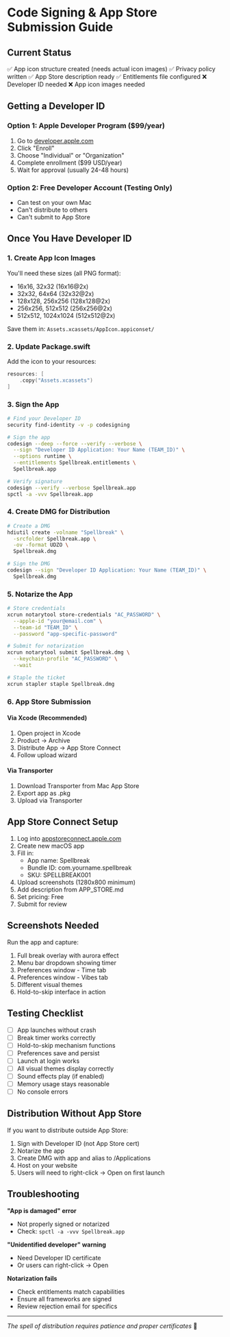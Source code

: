 # Code Signing & App Store Submission Guide

## Current Status
✅ App icon structure created (needs actual icon images)
✅ Privacy policy written
✅ App Store description ready
✅ Entitlements file configured
❌ Developer ID needed
❌ App icon images needed

## Getting a Developer ID

### Option 1: Apple Developer Program ($99/year)
1. Go to [developer.apple.com](https://developer.apple.com)
2. Click "Enroll"
3. Choose "Individual" or "Organization"
4. Complete enrollment ($99 USD/year)
5. Wait for approval (usually 24-48 hours)

### Option 2: Free Developer Account (Testing Only)
- Can test on your own Mac
- Can't distribute to others
- Can't submit to App Store

## Once You Have Developer ID

### 1. Create App Icon Images
You'll need these sizes (all PNG format):
- 16x16, 32x32 (16x16@2x)
- 32x32, 64x64 (32x32@2x)  
- 128x128, 256x256 (128x128@2x)
- 256x256, 512x512 (256x256@2x)
- 512x512, 1024x1024 (512x512@2x)

Save them in: `Assets.xcassets/AppIcon.appiconset/`

### 2. Update Package.swift
Add the icon to your resources:
```swift
resources: [
    .copy("Assets.xcassets")
]
```

### 3. Sign the App
```bash
# Find your Developer ID
security find-identity -v -p codesigning

# Sign the app
codesign --deep --force --verify --verbose \
  --sign "Developer ID Application: Your Name (TEAM_ID)" \
  --options runtime \
  --entitlements Spellbreak.entitlements \
  Spellbreak.app

# Verify signature
codesign --verify --verbose Spellbreak.app
spctl -a -vvv Spellbreak.app
```

### 4. Create DMG for Distribution
```bash
# Create a DMG
hdiutil create -volname "Spellbreak" \
  -srcfolder Spellbreak.app \
  -ov -format UDZO \
  Spellbreak.dmg

# Sign the DMG
codesign --sign "Developer ID Application: Your Name (TEAM_ID)" \
  Spellbreak.dmg
```

### 5. Notarize the App
```bash
# Store credentials
xcrun notarytool store-credentials "AC_PASSWORD" \
  --apple-id "your@email.com" \
  --team-id "TEAM_ID" \
  --password "app-specific-password"

# Submit for notarization
xcrun notarytool submit Spellbreak.dmg \
  --keychain-profile "AC_PASSWORD" \
  --wait

# Staple the ticket
xcrun stapler staple Spellbreak.dmg
```

### 6. App Store Submission

#### Via Xcode (Recommended)
1. Open project in Xcode
2. Product → Archive
3. Distribute App → App Store Connect
4. Follow upload wizard

#### Via Transporter
1. Download Transporter from Mac App Store
2. Export app as .pkg
3. Upload via Transporter

## App Store Connect Setup

1. Log into [appstoreconnect.apple.com](https://appstoreconnect.apple.com)
2. Create new macOS app
3. Fill in:
   - App name: Spellbreak
   - Bundle ID: com.yourname.spellbreak
   - SKU: SPELLBREAK001
4. Upload screenshots (1280x800 minimum)
5. Add description from APP_STORE.md
6. Set pricing: Free
7. Submit for review

## Screenshots Needed
Run the app and capture:
1. Full break overlay with aurora effect
2. Menu bar dropdown showing timer
3. Preferences window - Time tab
4. Preferences window - Vibes tab  
5. Different visual themes
6. Hold-to-skip interface in action

## Testing Checklist
- [ ] App launches without crash
- [ ] Break timer works correctly
- [ ] Hold-to-skip mechanism functions
- [ ] Preferences save and persist
- [ ] Launch at login works
- [ ] All visual themes display correctly
- [ ] Sound effects play (if enabled)
- [ ] Memory usage stays reasonable
- [ ] No console errors

## Distribution Without App Store

If you want to distribute outside App Store:
1. Sign with Developer ID (not App Store cert)
2. Notarize the app
3. Create DMG with app and alias to /Applications
4. Host on your website
5. Users will need to right-click → Open on first launch

## Troubleshooting

**"App is damaged" error**
- Not properly signed or notarized
- Check: `spctl -a -vvv Spellbreak.app`

**"Unidentified developer" warning**
- Need Developer ID certificate
- Or users can right-click → Open

**Notarization fails**
- Check entitlements match capabilities
- Ensure all frameworks are signed
- Review rejection email for specifics

---

*The spell of distribution requires patience and proper certificates* 🔮